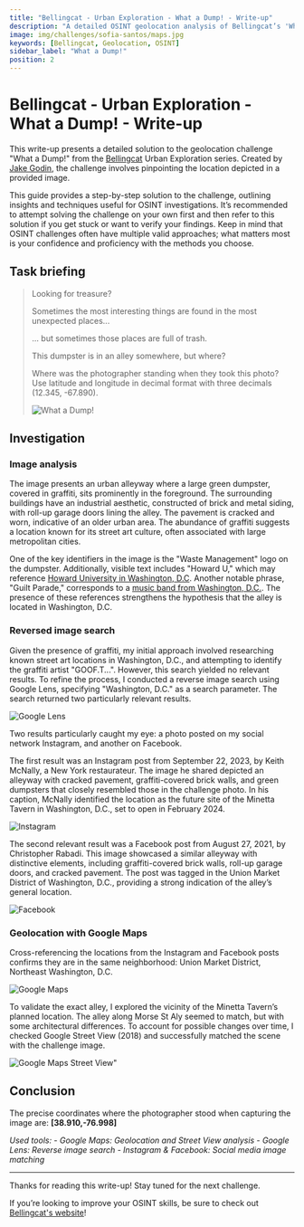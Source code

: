 ```yaml
---
title: "Bellingcat - Urban Exploration - What a Dump! - Write-up"
description: "A detailed OSINT geolocation analysis of Bellingcat’s 'What a Dump!' challenge, using image clues, reverse search, and mapping tools to pinpoint the exact location"
image: img/challenges/sofia-santos/maps.jpg
keywords: [Bellingcat, Geolocation, OSINT]
sidebar_label: "What a Dump!"
position: 2
---
```


# Bellingcat - Urban Exploration - What a Dump! - Write-up

This write-up presents a detailed solution to the geolocation challenge "What a Dump!" from the [Bellingcat](https://challenge.bellingcat.com/) Urban Exploration series. Created by [Jake Godin](https://www.bellingcat.com/author/jakegodin/), the challenge involves pinpointing the location depicted in a provided image.

This guide provides a step-by-step solution to the challenge, outlining insights and techniques useful for OSINT investigations. It’s recommended to attempt solving the challenge on your own first and then refer to this solution if you get stuck or want to verify your findings. Keep in mind that OSINT challenges often have multiple valid approaches; what matters most is your confidence and proficiency with the methods you choose.

## Task briefing

> Looking for treasure?
>
> Sometimes the most interesting things are found in the most unexpected places...
>
> ... but sometimes those places are full of trash.
>
> This dumpster is in an alley somewhere, but where?
>
> Where was the photographer standing when they took this photo? Use latitude and longitude in decimal format with three decimals (12.345, -67.890).
>
> ![What a Dump!](/img/challenges/bellingcat/urban-exploration/what-a-dump-1.jpg "What a Dump!")

## Investigation

### Image analysis

The image presents an urban alleyway where a large green dumpster, covered in graffiti, sits prominently in the foreground. The surrounding buildings have an industrial aesthetic, constructed of brick and metal siding, with roll-up garage doors lining the alley. The pavement is cracked and worn, indicative of an older urban area. The abundance of graffiti suggests a location known for its street art culture, often associated with large metropolitan cities.

One of the key identifiers in the image is the "Waste Management" logo on the dumpster. Additionally, visible text includes "Howard U," which may reference [Howard University in Washington, D.C](https://en.wikipedia.org/wiki/Howard_University). Another notable phrase, "Guilt Parade," corresponds to a [music band from Washington, D.C.](https://guiltparade.bandcamp.com/music). The presence of these references strengthens the hypothesis that the alley is located in Washington, D.C.

### Reversed image search

Given the presence of graffiti, my initial approach involved researching known street art locations in Washington, D.C., and attempting to identify the graffiti artist "GOOF.T...". However, this search yielded no relevant results. To refine the process, I conducted a reverse image search using Google Lens, specifying "Washington, D.C." as a search parameter. The search returned two particularly relevant results.

![Google Lens](/img/challenges/bellingcat/urban-exploration/what-a-dump-2.png "Google Lens")

Two results particularly caught my eye: a photo posted on my social network Instagram, and another on Facebook.

The first result was an Instagram post from September 22, 2023, by Keith McNally, a New York restaurateur. The image he shared depicted an alleyway with cracked pavement, graffiti-covered brick walls, and green dumpsters that closely resembled those in the challenge photo. In his caption, McNally identified the location as the future site of the Minetta Tavern in Washington, D.C., set to open in February 2024.

![Instagram](/img/challenges/bellingcat/urban-exploration/what-a-dump-3.png "Instagram")

The second relevant result was a Facebook post from August 27, 2021, by Christopher Rabadi. This image showcased a similar alleyway with distinctive elements, including graffiti-covered brick walls, roll-up garage doors, and cracked pavement. The post was tagged in the Union Market District of Washington, D.C., providing a strong indication of the alley’s general location.

![Facebook](/img/challenges/bellingcat/urban-exploration/what-a-dump-4.png "Facebook")

### Geolocation with Google Maps

Cross-referencing the locations from the Instagram and Facebook posts confirms they are in the same neighborhood: Union Market District, Northeast Washington, D.C.

![Google Maps](/img/challenges/bellingcat/urban-exploration/what-a-dump-5.png "Google Maps")

To validate the exact alley, I explored the vicinity of the Minetta Tavern’s planned location. The alley along Morse St Aly seemed to match, but with some architectural differences. To account for possible changes over time, I checked Google Street View (2018) and successfully matched the scene with the challenge image.

![Google Maps Street View"](/img/challenges/bellingcat/urban-exploration/what-a-dump-6.png "Google Maps Street View")

## Conclusion

The precise coordinates where the photographer stood when capturing the image are: **[38.910,-76.998]**

<em>
Used tools:
- Google Maps: Geolocation and Street View analysis
- Google Lens: Reverse image search
- Instagram & Facebook: Social media image matching
</em>

---

Thanks for reading this write-up! Stay tuned for the next challenge.

If you’re looking to improve your OSINT skills, be sure to check out [Bellingcat's website](https://www.bellingcat.com/)!
